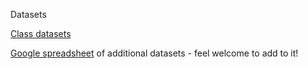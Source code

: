 Datasets  

[Class datasets](https://drive.google.com/drive/folders/1hhkpAqz1hyyxmYLPe9K7VOR5e46DrfNZ?usp=sharing)

[Google spreadsheet](https://docs.google.com/spreadsheets/d/1O7mOZYTas0hG6p91tYBAYibaewyiWb_lhum6BPi9amU/edit#gid=0) of additional datasets - feel welcome to add to it!
